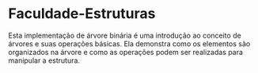 # Faculdade-Estruturas

Esta implementação de árvore binária é uma introdução ao conceito de árvores e suas operações básicas. Ela demonstra como os elementos são organizados na árvore e como as operações podem ser realizadas para manipular a estrutura. 
